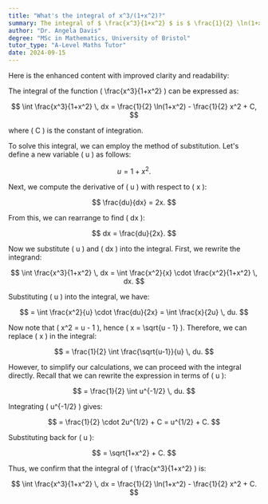 ```yaml
---
title: "What's the integral of x^3/(1+x^2)?"
summary: The integral of $ \frac{x^3}{1+x^2} $ is $ \frac{1}{2} \ln(1+x^2) - \frac{1}{2} x^2 + C $.
author: "Dr. Angela Davis"
degree: "MSc in Mathematics, University of Bristol"
tutor_type: "A-Level Maths Tutor"
date: 2024-09-15
---
```


Here is the enhanced content with improved clarity and readability:

The integral of the function \( \frac{x^3}{1+x^2} \) can be expressed as:

$$
\int \frac{x^3}{1+x^2} \, dx = \frac{1}{2} \ln(1+x^2) - \frac{1}{2} x^2 + C,
$$

where \( C \) is the constant of integration.

To solve this integral, we can employ the method of substitution. Let's define a new variable \( u \) as follows:

$$
u = 1 + x^2.
$$

Next, we compute the derivative of \( u \) with respect to \( x \):

$$
\frac{du}{dx} = 2x.
$$

From this, we can rearrange to find \( dx \):

$$
dx = \frac{du}{2x}.
$$

Now we substitute \( u \) and \( dx \) into the integral. First, we rewrite the integrand:

$$
\int \frac{x^3}{1+x^2} \, dx = \int \frac{x^2}{x} \cdot \frac{x^2}{1+x^2} \, dx.
$$

Substituting \( u \) into the integral, we have:

$$
= \int \frac{x^2}{u} \cdot \frac{du}{2x} = \int \frac{x}{2u} \, du.
$$

Now note that \( x^2 = u - 1 \), hence \( x = \sqrt{u - 1} \). Therefore, we can replace \( x \) in the integral:

$$
= \frac{1}{2} \int \frac{\sqrt{u-1}}{u} \, du.
$$

However, to simplify our calculations, we can proceed with the integral directly. Recall that we can rewrite the expression in terms of \( u \):

$$
= \frac{1}{2} \int u^{-1/2} \, du.
$$

Integrating \( u^{-1/2} \) gives:

$$
= \frac{1}{2} \cdot 2u^{1/2} + C = u^{1/2} + C.
$$

Substituting back for \( u \):

$$
= \sqrt{1+x^2} + C.
$$

Thus, we confirm that the integral of \( \frac{x^3}{1+x^2} \) is:

$$
\int \frac{x^3}{1+x^2} \, dx = \frac{1}{2} \ln(1+x^2) - \frac{1}{2} x^2 + C.
$$
    